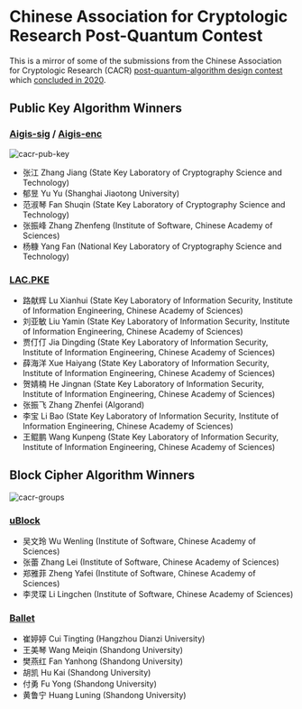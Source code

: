 # Chinese Association for Cryptologic Research Post-Quantum Contest

This is a mirror of some of the submissions from the Chinese Association for Cryptologic Research (CACR) 
[post-quantum-algorithm design contest](https://sfjs.cacrnet.org.cn/site/content/309.html) which [concluded in 2020](https://www.cacrnet.org.cn/site/content/854.html).

## Public Key Algorithm Winners

### [Aigis-sig](https://github.com/sweis/carc-pq-contest/files/9537596/aigis-sig.pdf) / [Aigis-enc](https://github.com/sweis/carc-pq-contest/files/9537413/default.pdf)

![cacr-pub-key](https://user-images.githubusercontent.com/408767/189405073-eb94706c-2bf0-4d9d-ba53-fb69635648f6.png)

* 张江 Zhang Jiang (State Key Laboratory of Cryptography Science and Technology)
* 郁昱 Yu Yu (Shanghai Jiaotong University)
* 范淑琴 Fan Shuqin (State Key Laboratory of Cryptography Science and Technology)
* 张振峰 Zhang Zhenfeng (Institute of Software, Chinese Academy of Sciences)
* 杨糠 Yang Fan (National Key Laboratory of Cryptography Science and Technology)

### [LAC.PKE](https://github.com/sweis/carc-pq-contest/files/9537402/LAC.PKE.pdf)

* 路献辉 Lu Xianhui (State Key Laboratory of Information Security, Institute of Information Engineering, Chinese Academy of Sciences)
* 刘亚敏 Liu Yamin (State Key Laboratory of Information Security, Institute of Information Engineering, Chinese Academy of Sciences)
* 贾仃仃 Jia Dingding (State Key Laboratory of Information Security, Institute of Information Engineering, Chinese Academy of Sciences)
* 薛海洋 Xue Haiyang (State Key Laboratory of Information Security, Institute of Information Engineering, Chinese Academy of Sciences)
* 贺婧楠 He Jingnan (State Key Laboratory of Information Security, Institute of Information Engineering, Chinese Academy of Sciences)
* 张振飞 Zhang Zhenfei (Algorand)
* 李宝 Li Bao (State Key Laboratory of Information Security, Institute of Information Engineering, Chinese Academy of Sciences)
* 王鲲鹏 Wang Kunpeng (State Key Laboratory of Information Security, Institute of Information Engineering, Chinese Academy of Sciences)

## Block Cipher Algorithm Winners
![cacr-groups](https://user-images.githubusercontent.com/408767/189405119-574a7a08-e7dd-4bc0-a4d5-751b2ed431e7.png)

### [uBlock](https://github.com/sweis/carc-pq-contest/files/9537422/uBlock.pdf)

* 吴文玲 Wu Wenling (Institute of Software, Chinese Academy of Sciences)
* 张蕾 Zhang Lei (Institute of Software, Chinese Academy of Sciences)
* 郑雅菲 Zheng Yafei (Institute of Software, Chinese Academy of Sciences)
* 李灵琛 Li Lingchen (Institute of Software, Chinese Academy of Sciences)

### [Ballet](https://github.com/sweis/carc-pq-contest/files/9537613/ballet.pdf)

* 崔婷婷 Cui Tingting (Hangzhou Dianzi University)
* 王美琴 Wang Meiqin (Shandong University)
* 樊燕红 Fan Yanhong (Shandong University)
* 胡凯 Hu Kai (Shandong University)
* 付勇 Fu Yong (Shandong University)
* 黄鲁宁 Huang Luning (Shandong University)

